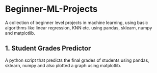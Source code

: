 # Beginner-ML-Projects

A collection of beginner level projects in machine learning, using basic algorithms like linear regression, KNN etc. using pandas, sklearn, numpy and matplotlib.

## 1. Student Grades Predictor

A python script that predicts the final grades of students using pandas, sklearn, numpy and also plotted a graph using matplotlib.